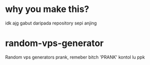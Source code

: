 # why you make this?
idk ajg gabut daripada repository sepi anjing

# random-vps-generator
Random vps generators prank, remeber bitch 'PRANK' kontol lu ppk
